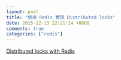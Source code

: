 ```yaml
---
layout: post
title: "使用 Redis 實現 Distributed locks"
date: 2015-12-13 22:21:14 +0800
comments: true
categories: ["redis"]
---
```


<!-- more -->

[Distributed locks with Redis]


[Distributed locks with Redis]:http://redis.io/topics/distlock